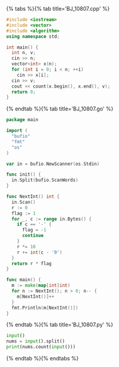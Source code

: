 {% tabs %}{% tab title='BJ_10807.cpp' %}

```cpp
#include <iostream>
#include <vector>
#include <algorithm>
using namespace std;

int main() {
  int n, v;
  cin >> n;
  vector<int> x(n);
  for (int i = 0; i < n; ++i)
    cin >> x[i];
  cin >> v;
  cout << count(x.begin(), x.end(), v);
  return 0;
}
```

{% endtab %}{% tab title='BJ_10807.go' %}

```go
package main

import (
  "bufio"
  "fmt"
  "os"
)

var in = bufio.NewScanner(os.Stdin)

func init() {
  in.Split(bufio.ScanWords)
}

func NextInt() int {
  in.Scan()
  r := 0
  flag := 1
  for _, c := range in.Bytes() {
    if c == '-' {
      flag = -1
      continue
    }
    r *= 10
    r += int(c - '0')
  }
  return r * flag
}

func main() {
  m := make(map[int]int)
  for n := NextInt(); n > 0; n-- {
    m[NextInt()]++
  }
  fmt.Println(m[NextInt()])
}
```

{% endtab %}{% tab title='BJ_10807.py' %}

```py
input()
nums = input().split()
print(nums.count(input()))
```

{% endtab %}{% endtabs %}
